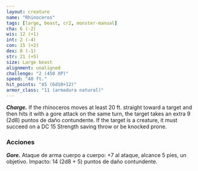 ```yaml
---
layout: creature
name: "Rhinoceros"
tags: [large, beast, cr2, monster-manual]
cha: 6 (-2)
wis: 12 (+1)
int: 2 (-4)
con: 15 (+2)
dex: 8 (-1)
str: 21 (+5)
size: Large beast
alignment: unaligned
challenge: "2 (450 XP)"
speed: "40 ft."
hit_points: "45 (6d10+12)"
armor_class: "11 (armadura natural)"
---
```


***Charge.*** If the rhinoceros moves at least 20 ft. straight toward a target and then hits it with a gore attack on the same turn, the target takes an extra 9 (2d8) puntos de daño contundente. If the target is a creature, it must succeed on a DC 15 Strength saving throw or be knocked prone.

### Acciones

***Gore.*** Ataque de arma cuerpo a cuerpo: +7 al ataque, alcance 5 pies, un objetivo. Impacto: 14 (2d8 + 5) puntos de daño contundente.